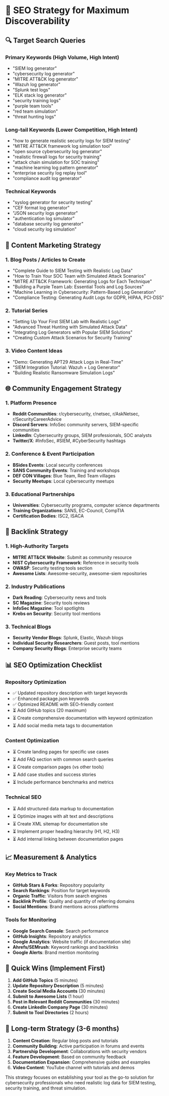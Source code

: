 # 🎯 SEO Strategy for Maximum Discoverability

## 🔍 Target Search Queries

### Primary Keywords (High Volume, High Intent)
- "SIEM log generator"
- "cybersecurity log generator"
- "MITRE ATT&CK log generator"
- "Wazuh log generator"
- "Splunk test logs"
- "ELK stack log generator"
- "security training logs"
- "purple team tools"
- "red team simulation"
- "threat hunting logs"

### Long-tail Keywords (Lower Competition, High Intent)
- "how to generate realistic security logs for SIEM testing"
- "MITRE ATT&CK framework log simulation tool"
- "open source cybersecurity log generator"
- "realistic firewall logs for security training"
- "attack chain simulation for SOC training"
- "machine learning log pattern generator"
- "enterprise security log replay tool"
- "compliance audit log generator"

### Technical Keywords
- "syslog generator for security testing"
- "CEF format log generator"
- "JSON security logs generator"
- "authentication log simulator"
- "database security log generator"
- "cloud security log simulation"

## 🚀 Content Marketing Strategy

### 1. Blog Posts / Articles to Create
- "Complete Guide to SIEM Testing with Realistic Log Data"
- "How to Train Your SOC Team with Simulated Attack Scenarios"
- "MITRE ATT&CK Framework: Generating Logs for Each Technique"
- "Building a Purple Team Lab: Essential Tools and Log Sources"
- "Machine Learning in Cybersecurity: Pattern-Based Log Generation"
- "Compliance Testing: Generating Audit Logs for GDPR, HIPAA, PCI-DSS"

### 2. Tutorial Series
- "Setting Up Your First SIEM Lab with Realistic Logs"
- "Advanced Threat Hunting with Simulated Attack Data"
- "Integrating Log Generators with Popular SIEM Solutions"
- "Creating Custom Attack Scenarios for Security Training"

### 3. Video Content Ideas
- "Demo: Generating APT29 Attack Logs in Real-Time"
- "SIEM Integration Tutorial: Wazuh + Log Generator"
- "Building Realistic Ransomware Simulation Logs"

## 🌐 Community Engagement Strategy

### 1. Platform Presence
- **Reddit Communities**: r/cybersecurity, r/netsec, r/AskNetsec, r/SecurityCareerAdvice
- **Discord Servers**: InfoSec community servers, SIEM-specific communities
- **LinkedIn**: Cybersecurity groups, SIEM professionals, SOC analysts
- **Twitter/X**: #InfoSec, #SIEM, #CyberSecurity hashtags

### 2. Conference & Event Participation
- **BSides Events**: Local security conferences
- **SANS Community Events**: Training and workshops
- **DEF CON Villages**: Blue Team, Red Team villages
- **Security Meetups**: Local cybersecurity meetups

### 3. Educational Partnerships
- **Universities**: Cybersecurity programs, computer science departments
- **Training Organizations**: SANS, EC-Council, CompTIA
- **Certification Bodies**: ISC2, ISACA

## 🔗 Backlink Strategy

### 1. High-Authority Targets
- **MITRE ATT&CK Website**: Submit as community resource
- **NIST Cybersecurity Framework**: Reference in security tools
- **OWASP**: Security testing tools section
- **Awesome Lists**: Awesome-security, awesome-siem repositories

### 2. Industry Publications
- **Dark Reading**: Cybersecurity news and tools
- **SC Magazine**: Security tools reviews
- **InfoSec Magazine**: Tool spotlights
- **Krebs on Security**: Security tool mentions

### 3. Technical Blogs
- **Security Vendor Blogs**: Splunk, Elastic, Wazuh blogs
- **Individual Security Researchers**: Guest posts, tool mentions
- **Company Security Blogs**: Enterprise security teams

## 📊 SEO Optimization Checklist

### Repository Optimization
- ✅ Updated repository description with target keywords
- ✅ Enhanced package.json keywords
- ✅ Optimized README with SEO-friendly content
- ⏳ Add GitHub topics (20 maximum)
- ⏳ Create comprehensive documentation with keyword optimization
- ⏳ Add social media meta tags to documentation

### Content Optimization
- ⏳ Create landing pages for specific use cases
- ⏳ Add FAQ section with common search queries
- ⏳ Create comparison pages (vs other tools)
- ⏳ Add case studies and success stories
- ⏳ Include performance benchmarks and metrics

### Technical SEO
- ⏳ Add structured data markup to documentation
- ⏳ Optimize images with alt text and descriptions
- ⏳ Create XML sitemap for documentation site
- ⏳ Implement proper heading hierarchy (H1, H2, H3)
- ⏳ Add internal linking between documentation pages

## 📈 Measurement & Analytics

### Key Metrics to Track
- **GitHub Stars & Forks**: Repository popularity
- **Search Rankings**: Position for target keywords
- **Organic Traffic**: Visitors from search engines
- **Backlink Profile**: Quality and quantity of referring domains
- **Social Mentions**: Brand mentions across platforms

### Tools for Monitoring
- **Google Search Console**: Search performance
- **GitHub Insights**: Repository analytics
- **Google Analytics**: Website traffic (if documentation site)
- **Ahrefs/SEMrush**: Keyword rankings and backlinks
- **Google Alerts**: Brand mention monitoring

## 🎯 Quick Wins (Implement First)

1. **Add GitHub Topics** (5 minutes)
2. **Update Repository Description** (5 minutes)
3. **Create Social Media Accounts** (30 minutes)
4. **Submit to Awesome Lists** (1 hour)
5. **Post in Relevant Reddit Communities** (30 minutes)
6. **Create LinkedIn Company Page** (30 minutes)
7. **Submit to Tool Directories** (2 hours)

## 🚀 Long-term Strategy (3-6 months)

1. **Content Creation**: Regular blog posts and tutorials
2. **Community Building**: Active participation in forums and events
3. **Partnership Development**: Collaborations with security vendors
4. **Feature Development**: Based on community feedback
5. **Documentation Expansion**: Comprehensive guides and examples
6. **Video Content**: YouTube channel with tutorials and demos

This strategy focuses on establishing your tool as the go-to solution for cybersecurity professionals who need realistic log data for SIEM testing, security training, and threat simulation.
